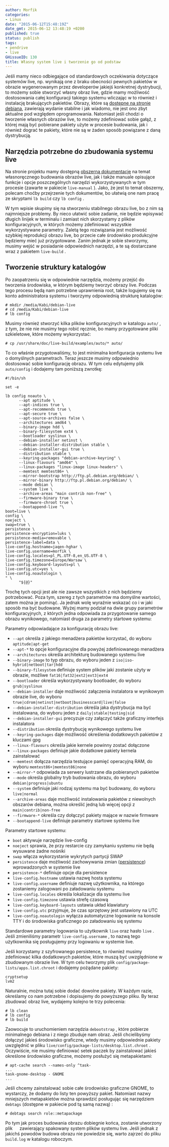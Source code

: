 ```yaml
---
author: Morfik
categories:
- Linux
date: "2015-06-12T15:48:19Z"
date_gmt: 2015-06-12 13:48:19 +0200
published: true
status: publish
tags:
- pendrive
- live
GHissueID: 130
title: Własny system live i tworzenie go od podstaw
---
```


Jeśli mamy nieco odbiegające od standardowych oczekiwania dotyczące systemów live, np. wynikają one
z braku obecności pewnych pakietów w obrazie wygenerowanym przez developerów jakiejś konkretnej
dystrybucji, to możemy sobie stworzyć własny obraz live, gdzie mamy możliwość dostosowania całej
konfiguracji takiego systemu wliczając w to również i instalację brakujących pakietów. Obrazy, które
są [dostępne na stronie debiana](https://www.debian.org/CD/live/), zawierają wydanie stabilne i jak
wiadomo, nie jest ono zbyt aktualne pod względem oprogramowania. Natomiast jeśli chodzi o tworzenie
własnych obrazów live, to możemy zdefiniować sobie gałąź, z której mają być pobierane pakiety użyte
w procesie budowania, jak i również dograć te pakiety, które nie są w żaden sposób powiązane z daną
dystrybucją.

<!--more-->
## Narzędzia potrzebne do zbudowania systemu live

Na stronie projektu mamy dostępną [obszerną
dokumentację](https://debian-live.alioth.debian.org/live-manual/stable/manual/html/live-manual.en.html)
na temat własnoręcznego budowania obrazów live, jak i także manuale opisujące funkcje i opcje
poszczególnych narzędzi wykorzystywanych w tym procesie (zawarte w pakiecie `live-manual` ). Jako,
że jest to temat obszerny, polecam choćby przejrzenie tych dokumentów, bo ułatwią one nam pracę ze
skryptami `lb build` czy `lb config` .

W tym wpisie skupimy się na stworzeniu stabilnego obrazu live, bo z nim są najmniejsze problemy. By
nieco ułatwić sobie zadanie, nie będzie wpisywać długich linijek w terminalu i zamiast nich
skorzystamy z plików konfiguracyjnych, w których możemy zdefiniować wszystkie wykorzystywane
parametry. Zaletą tego rozwiązania jest możliwość szybkiej reprodukcji obrazu live, bo przecie całe
środowisko produkcyjne będziemy mieć już przygotowane. Zanim jednak je sobie stworzymy, musimy
wejść w posiadanie odpowiednich narzędzi, a te są dostarczane wraz z pakietem `live-build` .

## Tworzenie struktury katalogów

Po zaopatrzeniu się w odpowiednie narzędzia, możemy przejść do tworzenia środowiska, w którym
będziemy tworzyć obrazy live. Podczas tego procesu będą nam potrzebne uprawnienia root, także
logujemy się na konto administratora systemu i tworzymy odpowiednią strukturę katalogów:

    # mkdir /media/Kabi/debian-live
    # cd /media/Kabi/debian-live
    # lb config

Musimy również stworzyć kilka plików konfiguracyjnych w katalogu `auto/` , z tym, że nie nie musimy
tego robić ręcznie, bo mamy przygotowane pliki szkieletowe, które możemy wykorzystać:

    # cp /usr/share/doc/live-build/examples/auto/* auto/

To co właśnie przygotowaliśmy, to jest minimalna konfiguracja systemu live o domyślnych parametrach.
Teraz jeszcze musimy odpowiednio dostosować sobie konfigurację obrazu. W tym celu edytujemy plik
`auto/config` i dodajemy tam poniższą zwrotkę:

    #!/bin/sh

    set -e

    lb config noauto \
          --apt aptitude \
          --apt-indices true \
          --apt-recommends true \
          --apt-secure true \
          --apt-source-archives false \
          --architectures amd64 \
          --binary-image hdd \
          --binary-filesystem ext4 \
          --bootloader syslinux \
          --debian-installer netinst \
          --debian-installer-distribution stable \
          --debian-installer-gui true \
          --distribution stable \
          --keyring-packages "debian-archive-keyring" \
          --linux-flavours "amd64" \
          --linux-packages "linux-image linux-headers" \
          --memtest memtest86+ \
          --mirror-bootstrap http://ftp.pl.debian.org/debian/ \
          --mirror-binary http://ftp.pl.debian.org/debian/ \
          --mode debian \
          --system live \
          --archive-areas "main contrib non-free" \
          --firmware-binary true \
          --firmware-chroot true \
          --bootappend-live "\
    boot=live \
    config \
    noeject \
    swap=true \
    persistence \
    persistence-encryption=luks \
    persistence-media=removable \
    persistence-label=data \
    live-config.hostname=jaqen-hghar \
    live-config.username=morfik \
    live-config.locales=pl_PL.UTF-8,en_US.UTF-8 \
    live-config.timezone=Europe/Warsaw \
    live-config.keyboard-layouts=pl \
    live-config.utc=yes \
    live-config.noautologin \
    " \
          "${@}"

Trochę tych opcji jest ale nie zawsze wszystkich z nich będziemy potrzebować. Poza tym, szereg z
tych parametrów ma domyślne wartości, zatem można je pominąć. Ja jednak wolę wyraźnie wskazać co i w
jaki sposób ma być budowane. Wyżej mamy podział na dwie grupy parametrów konfiguracyjnych, z których
jedna odpowiada za przygotowanie samego obrazu wynikowego, natomiast druga za parametry startowe
systemu:

Parametry odpowiadające za konfigurację obrazu live:

  - `--apt` określa z jakiego menadżera pakietów korzystać, do wyboru `aptitude|apt-get`
  - `--apt-*` to opcje konfiguracyjne dla powyżej zdefiniowanego menadżera
  - `--architectures` określa architekturę budowanego systemu live
  - `--binary-image` to typ obrazu, do wyboru jeden z `iso|iso-hybrid|netboot|tar|hdd`
  - `--binary-filesystem` definiuje system plików jaki zostanie użyty w obrazie, możliwe
    `fat16|fat32|ext2|ext3|ext4`
  - `--bootloader` określa wykorzystywany bootloader, do wyboru `grub|syslinux`
  - `--debian-installer` daje możliwość załączenia instalatora w wynikowym obrazie live, do wyboru
    `true|cdrom|netinst|netboot|businesscard|live|false`
  - `--debian-installer-distribution` określa jaka dystrybucja ma być instalowana, do wyboru jeden z
    `daily|stable|testing|sid`
  - `--debian-installer-gui` precyzuje czy załączyć także graficzny interfejs instalatora
  - `--distribution` określa dystrybucję wynikowego systemu live
  - `--keyring-packages` daje możliwość określenia dodatkowych pakietów z kluczami gpg
  - `--linux-flavours` określa jakie kernele powinny zostać dołączone
  - `--linux-packages` definiuje jakie dodatkowe pakiety kernela zainstalować
  - `--memtest` dołącza narzędzia testujące pamięć operacyjną RAM, do wyboru
    `memtest86+|memtest86|none`
  - `--mirror-*` odpowiada za serwery lustrzane dla pobieranych pakietów
  - `--mode` określa globalny tryb budowania obrazu, do wyboru `debian|progress|ubuntu`
  - `--system` definiuje jaki rodzaj systemu ma być budowany, do wyboru `live|normal`
  - `--archive-areas` daje możliwość instalowania pakietów z niewolnych obszarów debiana, można
    określić jedną lub więcej opcji z `main|contrib|non-free`
  - `--firmware-*` określa czy dołączyć pakiety mające w nazwie firmware
  - `--bootappend-live` definiuje parametry startowe systemu live

Parametry startowe systemu:

  - `boot` aktywuje narzędzie live-config
  - `noeject` sprawia, że przy restarcie czy zamykaniu systemu nie będą wysuwane żadne nośniki
  - `swap` włącza wykorzystanie wykrytych partycji SWAP
  - `persistence` daje możliwość zachowywania zmian
    ([persistence](/post/persistence-czyli-zachowanie-zmian-w-systemie-live/))
    wprowadzonych w systemie live
  - `persistence-*` definiuje opcje dla persistence
  - `live-config.hostname` ustawia nazwę hosta systemu
  - `live-config.username` definiuje nazwę użytkownika, na którego zostaniemy zalogowani po
    załadowaniu systemu
  - `live-config.locales` określa lokalizacje dla systemu live
  - `live-config.timezone` ustawia strefę czasową
  - `live-config.keyboard-layouts` ustawia układ klawiatury
  - `live-config.utc` przyjmuje, że czas sprzętowy jest ustawiony na UTC
  - `live-config.noautologin` wyłącza automatyczne logowanie na konsole TTY i do środowiska
    graficznego po załadowaniu się systemu

Standardowe parametry logowania to użytkownik `live` oraz hasło `live` . Jeśli zmieniliśmy parametr
`live-config.username` , to nazwą tego użytkownika się posługujemy przy logowaniu w systemie live.

Jeśli korzystamy z szyfrowanego persistence, to również musimy zdefiniować kilka dodatkowych
pakietów, które muszą być uwzględnione w zbudowanym obrazie live. W tym celu tworzymy plik
`config/package-lists/apps.list.chroot` i dodajemy pożądane pakiety:

    cryptsetup
    lvm2

Naturalnie, można tutaj sobie dodać dowolne pakiety. W każdym razie, określamy co nam potrzebne i
dopisujemy do powyższego pliku. By teraz zbudować obraz live, wydajemy kolejno te trzy polecenia:

    # lb clean
    # lb config
    # lb build

Zaowocuje to uruchomieniem narzędzia `debootstrap` , które pobierze minimalnego debiana i z niego
zbuduje nam obraz. Jeśli chcielibyśmy dołączyć jakieś środowisko graficzne, wtedy musimy odpowiednie
pakiety uwzględnić w pliku `live/config/package-lists/desktop.list.chroot` . Oczywiście, nie musimy
definiować setek paczek by zainstalować jakieś określone środowisko graficzne, możemy posłużyć się
metapakietami:

    # apt-cache search --names-only ^task-
    ...
    task-gnome-desktop - GNOME
    ...

Jeśli chcemy zainstalować sobie całe środowisko graficzne GNOME, to wystarczy, że dodamy do listy
ten powyższy pakiet. Natomiast nazwy mniejszych metapakietów można sprawdzić posługując się
narzędziem `debtags` (dostępne w pakiecie pod tą samą nazwą) :

    # debtags search role::metapackage

Po tym jak proces budowania obrazu dobiegnie końca, zostanie utworzony plik `  ` zawierający
spakowany system plików systemu live. Jeśli jednak z jakichś powodów budowa obrazu nie powiedzie
się, warto zajrzeć do pliku `build.log` w katalogu roboczym.
